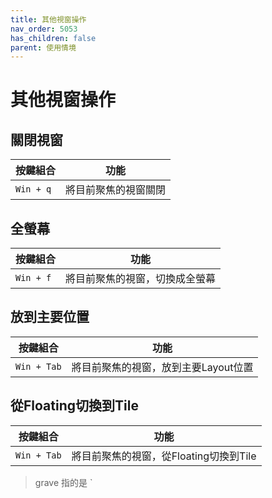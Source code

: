 ```yaml
---
title: 其他視窗操作
nav_order: 5053
has_children: false
parent: 使用情境
---
```



# 其他視窗操作


## 關閉視窗

| 按鍵組合 | 功能 |
| --- | --- |
| `Win + q` | 將目前聚焦的視窗關閉 |


## 全螢幕

| 按鍵組合 | 功能 |
| --- | --- |
| `Win + f` | 將目前聚焦的視窗，切換成全螢幕 |


## 放到主要位置

| 按鍵組合 | 功能 |
| --- | --- |
| `Win + Tab` | 將目前聚焦的視窗，放到主要Layout位置 |


## 從Floating切換到Tile

| 按鍵組合 | 功能 |
| --- | --- |
| `Win + Tab` | 將目前聚焦的視窗，從Floating切換到Tile |


> grave 指的是 `
